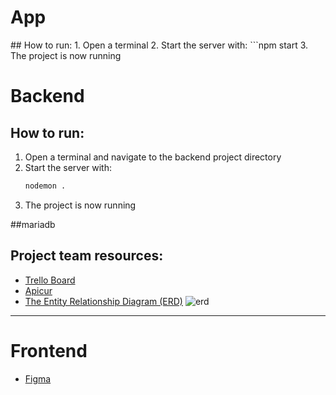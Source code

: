 <h1>App</h1>
## How to run:
1. Open a terminal
2. Start the server with: 
   ```npm start
3. The project is now running

<h1>Backend</h1>

## How to run:
1. Open a terminal and navigate to the backend project directory
2. Start the server with:
   ```bash
   nodemon .
3. The project is now running


##mariadb


## Project team resources:
- [Trello Board](https://trello.com/b/13fXA5nM/team-project-hajusrakenduste-alused)
- [Apicur](https://studio.apicur.io/apis/112948)
- [The Entity Relationship Diagram (ERD)](https://lucid.app/lucidchart/7f13e061-d383-43ff-8cba-ecbf44fd649c/edit?viewport_loc=-222%2C-521%2C2101%2C1668%2C0_0&invitationId=inv_1166ddfc-b7db-4ea7-8359-4f588188d567)
![erd](https://github.com/user-attachments/assets/ad0ebb11-29dd-40dd-aaf1-7059787b8154)

----------------------------------
<h1>Frontend</h1>

- [Figma](https://www.figma.com/design/N2z3j5WIPrsrvUdiZi5GDc/Hajusrakenduste?node-id=0-1&m=dev&t=AMfZRnW8Gcet1xZO-1)
